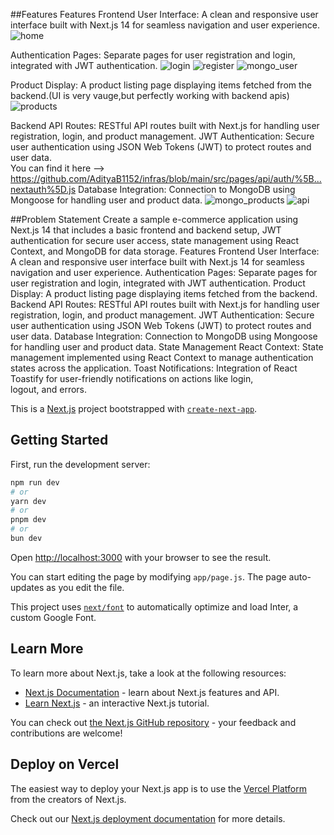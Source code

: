 ##Features
Features
Frontend
User Interface: A clean and responsive user interface built with Next.js 14 for seamless navigation and user experience.
![home](https://github.com/AdityaB1152/infras/assets/83021173/05528ab2-ed43-4807-98e8-e66974bfeb25)

Authentication Pages: Separate pages for user registration and login, integrated with JWT authentication.
![login](https://github.com/AdityaB1152/infras/assets/83021173/3da278da-3a24-4717-9464-ff7f2e8fdc82)
![register](https://github.com/AdityaB1152/infras/assets/83021173/5569bb0d-8aba-4d21-b451-33a67eaad2c4)
![mongo_user](https://github.com/AdityaB1152/infras/assets/83021173/3bf0637d-2d67-4bcb-bbba-203f6342527f)


Product Display: A product listing page displaying items fetched from the backend.(UI is very vauge,but perfectly working with backend apis)
![products](https://github.com/AdityaB1152/infras/assets/83021173/d4ab3764-64e6-4085-bac0-c1c504f366b1)

Backend
API Routes: RESTful API routes built with Next.js for handling user registration, login, and product management.
JWT Authentication: Secure user authentication using JSON Web Tokens (JWT) to protect routes and user data.  
You can find it here --> https://github.com/AdityaB1152/infras/blob/main/src/pages/api/auth/%5B...nextauth%5D.js
Database Integration: Connection to MongoDB using Mongoose for handling user and product data.
![mongo_products](https://github.com/AdityaB1152/infras/assets/83021173/e6f59cef-46bd-4780-bf1f-836dd249204e)
![api](https://github.com/AdityaB1152/infras/assets/83021173/9ebc5c5d-b915-44b0-8a0f-2d03c40869ae)


##Problem Statement
Create a sample e-commerce application using Next.js 14 that includes a basic frontend and backend setup, JWT authentication for secure user access, state management using React Context, and MongoDB for data storage.
Features
Frontend
User Interface: A clean and responsive user interface built with Next.js 14 for seamless navigation and user experience.
Authentication Pages: Separate pages for user registration and login, integrated with JWT authentication.
Product Display: A product listing page displaying items fetched from the backend.
Backend
API Routes: RESTful API routes built with Next.js for handling user registration, login, and product management.
JWT Authentication: Secure user authentication using JSON Web Tokens (JWT) to protect routes and user data.
Database Integration: Connection to MongoDB using Mongoose for handling user and product data.
State Management
React Context: State management implemented using React Context to manage authentication states across the application.
Toast Notifications: Integration of React Toastify for user-friendly notifications on actions like login, logout, and errors.






This is a [Next.js](https://nextjs.org/) project bootstrapped with [`create-next-app`](https://github.com/vercel/next.js/tree/canary/packages/create-next-app).

## Getting Started

First, run the development server:

```bash
npm run dev
# or
yarn dev
# or
pnpm dev
# or
bun dev
```

Open [http://localhost:3000](http://localhost:3000) with your browser to see the result.

You can start editing the page by modifying `app/page.js`. The page auto-updates as you edit the file.

This project uses [`next/font`](https://nextjs.org/docs/basic-features/font-optimization) to automatically optimize and load Inter, a custom Google Font.

## Learn More

To learn more about Next.js, take a look at the following resources:

- [Next.js Documentation](https://nextjs.org/docs) - learn about Next.js features and API.
- [Learn Next.js](https://nextjs.org/learn) - an interactive Next.js tutorial.

You can check out [the Next.js GitHub repository](https://github.com/vercel/next.js/) - your feedback and contributions are welcome!

## Deploy on Vercel

The easiest way to deploy your Next.js app is to use the [Vercel Platform](https://vercel.com/new?utm_medium=default-template&filter=next.js&utm_source=create-next-app&utm_campaign=create-next-app-readme) from the creators of Next.js.

Check out our [Next.js deployment documentation](https://nextjs.org/docs/deployment) for more details.
